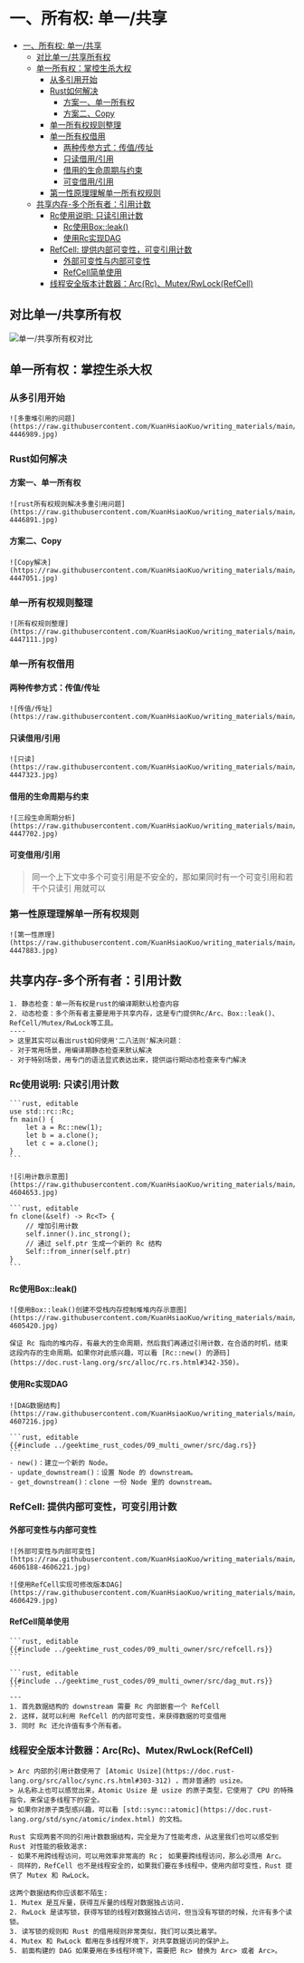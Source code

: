 # 一、所有权: 单一/共享

<!--ts-->
* [一、所有权: 单一/共享](#一所有权-单一共享)
   * [对比单一/共享所有权](#对比单一共享所有权)
   * [单一所有权：掌控生杀大权](#单一所有权掌控生杀大权)
      * [从多引用开始](#从多引用开始)
      * [Rust如何解决](#rust如何解决)
         * [方案一、单一所有权](#方案一单一所有权)
         * [方案二、Copy](#方案二copy)
      * [单一所有权规则整理](#单一所有权规则整理)
      * [单一所有权借用](#单一所有权借用)
         * [两种传参方式：传值/传址](#两种传参方式传值传址)
         * [只读借用/引用](#只读借用引用)
         * [借用的生命周期与约束](#借用的生命周期与约束)
         * [可变借用/引用](#可变借用引用)
      * [第一性原理理解单一所有权规则](#第一性原理理解单一所有权规则)
   * [共享内存-多个所有者：引用计数](#共享内存-多个所有者引用计数)
      * [Rc使用说明: 只读引用计数](#rc使用说明-只读引用计数)
         * [Rc使用Box::leak()](#rc使用boxleak)
         * [使用Rc实现DAG](#使用rc实现dag)
      * [RefCell: 提供内部可变性，可变引用计数](#refcell-提供内部可变性可变引用计数)
         * [外部可变性与内部可变性](#外部可变性与内部可变性)
         * [RefCell简单使用](#refcell简单使用)
      * [线程安全版本计数器：Arc(Rc)、Mutex/RwLock(RefCell)](#线程安全版本计数器arcrcmutexrwlockrefcell)

<!-- Created by https://github.com/ekalinin/github-markdown-toc -->
<!-- Added by: runner, at: Mon Oct 17 08:54:21 UTC 2022 -->

<!--te-->

## 对比单一/共享所有权

![单一/共享所有权对比](https://raw.githubusercontent.com/KuanHsiaoKuo/writing_materials/main/imgs/09%EF%BD%9C%E6%89%80%E6%9C%89%E6%9D%83%EF%BC%9A%E4%B8%80%E4%B8%AA%E5%80%BC%E5%8F%AF%E4%BB%A5%E6%9C%89%E5%A4%9A%E4%B8%AA%E6%89%80%E6%9C%89%E8%80%85%E4%B9%88%EF%BC%9F-4606985.jpg)

## 单一所有权：掌控生杀大权

### 从多引用开始

~~~admonish info title='多重堆引用问题' collapsible=true
![多重堆引用的问题](https://raw.githubusercontent.com/KuanHsiaoKuo/writing_materials/main/imgs/07%EF%BD%9C%E6%89%80%E6%9C%89%E6%9D%83%EF%BC%9A%E5%80%BC%E7%9A%84%E7%94%9F%E6%9D%80%E5%A4%A7%E6%9D%83%E5%88%B0%E5%BA%95%E5%9C%A8%E8%B0%81%E6%89%8B%E4%B8%8A%EF%BC%9F-4446989.jpg)
~~~

### Rust如何解决

#### 方案一、单一所有权

~~~admonish info title='单一所有权解决多重引用问题' collapsible=true
![rust所有权规则解决多重引用问题](https://raw.githubusercontent.com/KuanHsiaoKuo/writing_materials/main/imgs/07%EF%BD%9C%E6%89%80%E6%9C%89%E6%9D%83%EF%BC%9A%E5%80%BC%E7%9A%84%E7%94%9F%E6%9D%80%E5%A4%A7%E6%9D%83%E5%88%B0%E5%BA%95%E5%9C%A8%E8%B0%81%E6%89%8B%E4%B8%8A%EF%BC%9F-4446891.jpg)
~~~

#### 方案二、Copy

~~~admonish info title='使用Copy解决多重引用问题' collapsible=true
![Copy解决](https://raw.githubusercontent.com/KuanHsiaoKuo/writing_materials/main/imgs/07%EF%BD%9C%E6%89%80%E6%9C%89%E6%9D%83%EF%BC%9A%E5%80%BC%E7%9A%84%E7%94%9F%E6%9D%80%E5%A4%A7%E6%9D%83%E5%88%B0%E5%BA%95%E5%9C%A8%E8%B0%81%E6%89%8B%E4%B8%8A%EF%BC%9F-4447051.jpg)
~~~

### 单一所有权规则整理

~~~admonish info title='单一所有权规则整理' collapsible=true
![所有权规则整理](https://raw.githubusercontent.com/KuanHsiaoKuo/writing_materials/main/imgs/07%EF%BD%9C%E6%89%80%E6%9C%89%E6%9D%83%EF%BC%9A%E5%80%BC%E7%9A%84%E7%94%9F%E6%9D%80%E5%A4%A7%E6%9D%83%E5%88%B0%E5%BA%95%E5%9C%A8%E8%B0%81%E6%89%8B%E4%B8%8A%EF%BC%9F-4447111.jpg)
~~~

### 单一所有权借用

#### 两种传参方式：传值/传址

~~~admonish info title='传值 or 传址' collapsible=true
![传值/传址](https://raw.githubusercontent.com/KuanHsiaoKuo/writing_materials/main/imgs/08%EF%BD%9C%E6%89%80%E6%9C%89%E6%9D%83%EF%BC%9A%E5%80%BC%E7%9A%84%E5%80%9F%E7%94%A8%E6%98%AF%E5%A6%82%E4%BD%95%E5%B7%A5%E4%BD%9C%E7%9A%84%EF%BC%9F.jpg)
~~~

#### 只读借用/引用

~~~admonish info title='只读借用/引用' collapsible=true
![只读](https://raw.githubusercontent.com/KuanHsiaoKuo/writing_materials/main/imgs/08%EF%BD%9C%E6%89%80%E6%9C%89%E6%9D%83%EF%BC%9A%E5%80%BC%E7%9A%84%E5%80%9F%E7%94%A8%E6%98%AF%E5%A6%82%E4%BD%95%E5%B7%A5%E4%BD%9C%E7%9A%84%EF%BC%9F-4447323.jpg)
~~~

#### 借用的生命周期与约束

~~~admonish info title='三段生命周期分析' collapsible=true
![三段生命周期分析](https://raw.githubusercontent.com/KuanHsiaoKuo/writing_materials/main/imgs/08%EF%BD%9C%E6%89%80%E6%9C%89%E6%9D%83%EF%BC%9A%E5%80%BC%E7%9A%84%E5%80%9F%E7%94%A8%E6%98%AF%E5%A6%82%E4%BD%95%E5%B7%A5%E4%BD%9C%E7%9A%84%EF%BC%9F-4447702.jpg)
~~~

#### 可变借用/引用

> 同一个上下文中多个可变引用是不安全的，那如果同时有一个可变引用和若干个只读引 用就可以

### 第一性原理理解单一所有权规则

~~~admonish info title='第一性原理理解所有权模型：单一所有权/共享所有权' collapsible=true
![第一性原理](https://raw.githubusercontent.com/KuanHsiaoKuo/writing_materials/main/imgs/08%EF%BD%9C%E6%89%80%E6%9C%89%E6%9D%83%EF%BC%9A%E5%80%BC%E7%9A%84%E5%80%9F%E7%94%A8%E6%98%AF%E5%A6%82%E4%BD%95%E5%B7%A5%E4%BD%9C%E7%9A%84%EF%BC%9F-4447883.jpg)
~~~

## 共享内存-多个所有者：引用计数

~~~admonish info title='单一所有权与多个所有者是否有冲突？' collapsible=true
1. 静态检查：单一所有权是rust的编译期默认检查内容
2. 动态检查：多个所有者主要是用于共享内存，这是专门提供Rc/Arc、Box::leak()、RefCell/Mutex/RwLock等工具。
----
> 这里其实可以看出rust如何使用'二八法则'解决问题：
- 对于常用场景，用编译期静态检查来默认解决
- 对于特别场景，用专门的语法显式表达出来，提供运行期动态检查来专门解决
~~~

### Rc使用说明: 只读引用计数

~~~admonish info title='对一个 Rc 结构进行 clone()，不会将其内部的数据复制，只会增加引用计数' collapsible=true
```rust, editable
use std::rc::Rc;
fn main() {
    let a = Rc::new(1);
    let b = a.clone();
    let c = a.clone();
}
```
~~~

~~~admonish info title='上方代码Rc引用计数示意图：共享堆内存' collapsible=true
![引用计数示意图](https://raw.githubusercontent.com/KuanHsiaoKuo/writing_materials/main/imgs/09%EF%BD%9C%E6%89%80%E6%9C%89%E6%9D%83%EF%BC%9A%E4%B8%80%E4%B8%AA%E5%80%BC%E5%8F%AF%E4%BB%A5%E6%9C%89%E5%A4%9A%E4%B8%AA%E6%89%80%E6%9C%89%E8%80%85%E4%B9%88%EF%BC%9F-4604653.jpg)
~~~

~~~admonish info title='clone源码' collapsible=true
```rust, editable
fn clone(&self) -> Rc<T> {
    // 增加引用计数
    self.inner().inc_strong();
    // 通过 self.ptr 生成一个新的 Rc 结构
    Self::from_inner(self.ptr)
}
```
~~~

#### Rc使用Box::leak()

~~~admonish info title='使用Box::leak()创建不受栈内存控制堆堆内存示意图' collapsible=true
![使用Box::leak()创建不受栈内存控制堆堆内存示意图](https://raw.githubusercontent.com/KuanHsiaoKuo/writing_materials/main/imgs/09%EF%BD%9C%E6%89%80%E6%9C%89%E6%9D%83%EF%BC%9A%E4%B8%80%E4%B8%AA%E5%80%BC%E5%8F%AF%E4%BB%A5%E6%9C%89%E5%A4%9A%E4%B8%AA%E6%89%80%E6%9C%89%E8%80%85%E4%B9%88%EF%BC%9F-4605420.jpg)
~~~

~~~admonish info title='有了 Box::leak()，我们就可以跳出 Rust 编译器的静态检查' collapsible=true
保证 Rc 指向的堆内存，有最大的生命周期，然后我们再通过引用计数，在合适的时机，结束这段内存的生命周期。如果你对此感兴趣，可以看 [Rc::new() 的源码](https://doc.rust-lang.org/src/alloc/rc.rs.html#342-350)。
~~~

#### 使用Rc实现DAG

~~~admonish info title='DAG数据结构示意图' collapsible=true
![DAG数据结构](https://raw.githubusercontent.com/KuanHsiaoKuo/writing_materials/main/imgs/09%EF%BD%9C%E6%89%80%E6%9C%89%E6%9D%83%EF%BC%9A%E4%B8%80%E4%B8%AA%E5%80%BC%E5%8F%AF%E4%BB%A5%E6%9C%89%E5%A4%9A%E4%B8%AA%E6%89%80%E6%9C%89%E8%80%85%E4%B9%88%EF%BC%9F-4607216.jpg)
~~~

~~~admonish info title='不可修改版本' collapsible=true
```rust, editable
{{#include ../geektime_rust_codes/09_multi_owner/src/dag.rs}}
```
- new()：建立一个新的 Node。
- update_downstream()：设置 Node 的 downstream。
- get_downstream()：clone 一份 Node 里的 downstream。
~~~

### RefCell: 提供内部可变性，可变引用计数

#### 外部可变性与内部可变性

~~~admonish info title='外部可变性与内部可变性对比图' collapsible=true
![外部可变性与内部可变性](https://raw.githubusercontent.com/KuanHsiaoKuo/writing_materials/main/imgs/09%EF%BD%9C%E6%89%80%E6%9C%89%E6%9D%83%EF%BC%9A%E4%B8%80%E4%B8%AA%E5%80%BC%E5%8F%AF%E4%BB%A5%E6%9C%89%E5%A4%9A%E4%B8%AA%E6%89%80%E6%9C%89%E8%80%85%E4%B9%88%EF%BC%9F-4606188-4606221.jpg)
~~~

~~~admonish info title='RefCell内部可变性示意图' collapsible=true
![使用RefCell实现可修改版本DAG](https://raw.githubusercontent.com/KuanHsiaoKuo/writing_materials/main/imgs/09%EF%BD%9C%E6%89%80%E6%9C%89%E6%9D%83%EF%BC%9A%E4%B8%80%E4%B8%AA%E5%80%BC%E5%8F%AF%E4%BB%A5%E6%9C%89%E5%A4%9A%E4%B8%AA%E6%89%80%E6%9C%89%E8%80%85%E4%B9%88%EF%BC%9F-4606429.jpg)
~~~

#### RefCell简单使用

~~~admonish info title='获得 RefCell 内部数据的可变借用' collapsible=true
```rust, editable
{{#include ../geektime_rust_codes/09_multi_owner/src/refcell.rs}}
```
~~~

~~~admonish info title='使用RefCell实现可修改版本DAG' collapsible=true
```rust, editable
{{#include ../geektime_rust_codes/09_multi_owner/src/dag_mut.rs}}
```
---
1. 首先数据结构的 downstream 需要 Rc 内部嵌套一个 RefCell
2. 这样，就可以利用 RefCell 的内部可变性，来获得数据的可变借用
3. 同时 Rc 还允许值有多个所有者。
~~~

### 线程安全版本计数器：Arc(Rc)、Mutex/RwLock(RefCell)

~~~admonish info title='Rust实现两套不同的引用计数数据结构' collapsible=true
> Arc 内部的引用计数使用了 [Atomic Usize](https://doc.rust-lang.org/src/alloc/sync.rs.html#303-312) ，而非普通的 usize。
> 从名称上也可以感觉出来，Atomic Usize 是 usize 的原子类型，它使用了 CPU 的特殊指令，来保证多线程下的安全。
> 如果你对原子类型感兴趣，可以看 [std::sync::atomic](https://doc.rust-lang.org/std/sync/atomic/index.html) 的文档。

Rust 实现两套不同的引用计数数据结构，完全是为了性能考虑，从这里我们也可以感受到 Rust 对性能的极致渴求:
- 如果不用跨线程访问，可以用效率非常高的 Rc； 如果要跨线程访问，那么必须用 Arc。
- 同样的，RefCell 也不是线程安全的，如果我们要在多线程中，使用内部可变性，Rust 提供了 Mutex 和 RwLock。
~~~

~~~admonish info title='Mutex/RwLock其实是并发的两个方案' collapsible=true
这两个数据结构你应该都不陌生:
1. Mutex 是互斥量，获得互斥量的线程对数据独占访问.
2. RwLock 是读写锁，获得写锁的线程对数据独占访问，但当没有写锁的时候，允许有多个读锁。 
3. 读写锁的规则和 Rust 的借用规则非常类似，我们可以类比着学。
4. Mutex 和 RwLock 都用在多线程环境下，对共享数据访问的保护上。
5. 前面构建的 DAG 如果要用在多线程环境下，需要把 Rc> 替换为 Arc> 或者 Arc>。
~~~
